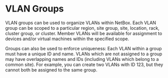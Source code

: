 # VLAN Groups

VLAN groups can be used to organize VLANs within NetBox. Each VLAN group can be scoped to a particular region, site group, site, location, rack, cluster group, or cluster. Member VLANs will be available for assignment to devices and/or virtual machines within the specified scope.

Groups can also be used to enforce uniqueness: Each VLAN within a group must have a unique ID and name. VLANs which are not assigned to a group may have overlapping names and IDs (including VLANs which belong to a common site). For example, you can create two VLANs with ID 123, but they cannot both be assigned to the same group.
